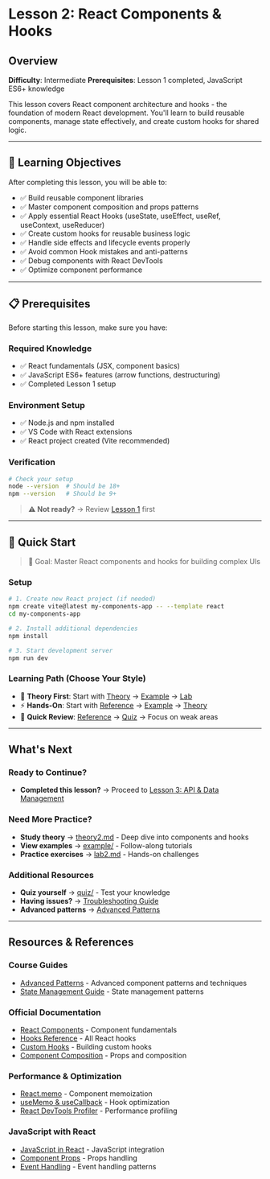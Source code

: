 # Lesson 2: React Components & Hooks

## Overview

**Difficulty**: Intermediate
**Prerequisites**: Lesson 1 completed, JavaScript ES6+ knowledge

This lesson covers React component architecture and hooks - the foundation of modern React development. You'll learn to build reusable components, manage state effectively, and create custom hooks for shared logic.

---

## 🎯 Learning Objectives

After completing this lesson, you will be able to:

- ✅ Build reusable component libraries
- ✅ Master component composition and props patterns
- ✅ Apply essential React Hooks (useState, useEffect, useRef, useContext, useReducer)
- ✅ Create custom hooks for reusable business logic
- ✅ Handle side effects and lifecycle events properly
- ✅ Avoid common Hook mistakes and anti-patterns
- ✅ Debug components with React DevTools
- ✅ Optimize component performance

---

## 📋 Prerequisites

Before starting this lesson, make sure you have:

### Required Knowledge
- ✅ React fundamentals (JSX, component basics)
- ✅ JavaScript ES6+ features (arrow functions, destructuring)
- ✅ Completed Lesson 1 setup

### Environment Setup
- ✅ Node.js and npm installed
- ✅ VS Code with React extensions
- ✅ React project created (Vite recommended)

### Verification
```bash
# Check your setup
node --version  # Should be 18+
npm --version   # Should be 9+
```

> **⚠️ Not ready?** → Review [Lesson 1](../lesson1-fundamentals-setup/) first

---

## 🚀 Quick Start

> 🎯 Goal: Master React components and hooks for building complex UIs

### Setup
```bash
# 1. Create new React project (if needed)
npm create vite@latest my-components-app -- --template react
cd my-components-app

# 2. Install additional dependencies
npm install

# 3. Start development server
npm run dev
```

### Learning Path (Choose Your Style)
- 📖 **Theory First**: Start with [Theory](./theory/theory2.md) → [Example](./example/) → [Lab](./lab/lab2.md)
- ⚡ **Hands-On**: Start with [Reference](./reference/) → [Example](./example/) → [Theory](./theory/theory2.md)
- 🎯 **Quick Review**: [Reference](./reference/) → [Quiz](./quiz/quiz2.html) → Focus on weak areas

---

## What's Next

### Ready to Continue?
- **Completed this lesson?** → Proceed to [Lesson 3: API & Data Management](../lesson3-api-data/)

### Need More Practice?
- **Study theory** → [theory2.md](./theory/theory2.md) - Deep dive into components and hooks
- **View examples** → [example/](./example/) - Follow-along tutorials
- **Practice exercises** → [lab2.md](./lab/lab2.md) - Hands-on challenges

### Additional Resources
- **Quiz yourself** → [quiz/](./quiz/) - Test your knowledge
- **Having issues?** → [Troubleshooting Guide](../extras/troubleshooting_guide.md)
- **Advanced patterns** → [Advanced Patterns](../extras/advanced_patterns.md)

---

## Resources & References

### Course Guides
- [Advanced Patterns](../extras/advanced_patterns.md) - Advanced component patterns and techniques
- [State Management Guide](../extras/state_management.md) - State management patterns

### Official Documentation
- [React Components](https://react.dev/learn/your-first-component) - Component fundamentals
- [Hooks Reference](https://react.dev/reference/react) - All React hooks
- [Custom Hooks](https://react.dev/learn/reusing-logic-with-custom-hooks) - Building custom hooks
- [Component Composition](https://react.dev/learn/passing-props-to-a-component) - Props and composition

### Performance & Optimization
- [React.memo](https://react.dev/reference/react/memo) - Component memoization
- [useMemo & useCallback](https://react.dev/reference/react/useMemo) - Hook optimization
- [React DevTools Profiler](https://react.dev/learn/react-developer-tools#profiler) - Performance profiling

### JavaScript with React
- [JavaScript in React](https://react.dev/learn/javascript-in-jsx-with-curly-braces) - JavaScript integration
- [Component Props](https://react.dev/learn/passing-props-to-a-component) - Props handling
- [Event Handling](https://react.dev/learn/responding-to-events) - Event handling patterns